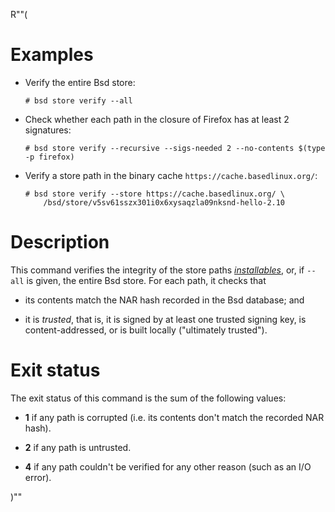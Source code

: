 R""(

# Examples

* Verify the entire Bsd store:

  ```console
  # bsd store verify --all
  ```

* Check whether each path in the closure of Firefox has at least 2
  signatures:

  ```console
  # bsd store verify --recursive --sigs-needed 2 --no-contents $(type -p firefox)
  ```

* Verify a store path in the binary cache `https://cache.basedlinux.org/`:

  ```console
  # bsd store verify --store https://cache.basedlinux.org/ \
      /bsd/store/v5sv61sszx301i0x6xysaqzla09nksnd-hello-2.10
  ```

# Description

This command verifies the integrity of the store paths [*installables*](./bsd.md#installables),
or, if `--all` is given, the entire Bsd store. For each path, it
checks that

* its contents match the NAR hash recorded in the Bsd database; and

* it is *trusted*, that is, it is signed by at least one trusted
  signing key, is content-addressed, or is built locally ("ultimately
  trusted").

# Exit status

The exit status of this command is the sum of the following values:

* **1** if any path is corrupted (i.e. its contents don't match the
  recorded NAR hash).

* **2** if any path is untrusted.

* **4** if any path couldn't be verified for any other reason (such as
  an I/O error).

[Bsd Archive]: @docroot@/store/file-system-object/content-address.md#serial-bsd-archive

)""
